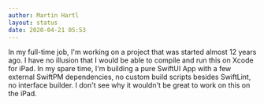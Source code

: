 ```yaml
---
author: Martin Hartl
layout: status
date: 2020-04-21 05:53
---
```

In my full-time job, I'm working on a project that was started almost 12 years ago. I have no illusion that I would be able to compile and run this on Xcode for iPad.
In my spare time, I'm building a pure SwiftUI App with a few external SwiftPM dependencies, no custom build scripts besides SwiftLint, no interface builder. I don't see why it wouldn't be great to work on this on the iPad.